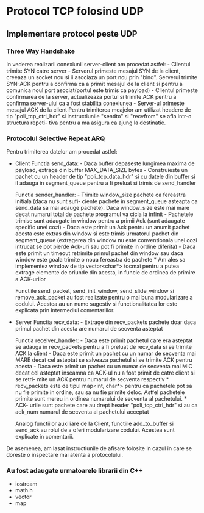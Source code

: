 # Protocol TCP folosind UDP
## Implementare protocol peste UDP
### Three Way Handshake
In vederea realizarii conexiunii server-client am procedat astfel:
    - Clientul trimite SYN catre server
    - Serverul primeste mesajul SYN de la client, creeaza un socket
    nou si ii asociaza un port nou prin "bind". Serverul trimite
    SYN-ACK pentru a confirma ca a primit mesajul de la client si
    pentru a comunica noul port asociat(portul este trimis ca payload)
    - Clientul primeste confirmarea de la server,  actualizeaza portul
    si trimite ACK pentru a confirma server-ului ca a fost stabilita
    conexiunea
    - Server-ul primeste mesajul ACK de la client
Pentru trimiterea meajelor am utilizat headere de tip "poli_tcp_ctrl_hdr"
si instructiunile "sendto" si "recvfrom" se afla intr-o structura repeti-
tiva pentru a ma asigura ca ajung la destinatie.

### Protocolul Selective Repeat ARQ
Pentru trimiterea datelor am procedat astfel:
- Client
    Functia send_data:
        - Daca buffer depaseste lungimea maxima de payload, extrage din buffer
        MAX_DATA_SIZE bytes
        - Construieste un pachet cu un header de tip "poli_tcp_data_hdr" si cu
        datele din buffer si il adauga in segment_queue pentru a fi preluat si
        trimis de send_handler

    Functia sender_handler:
        - Trimite window_size pachete ca fereastra initiala (daca nu sunt sufi-
        ciente pachete in segment_queue asteapta ca send_data sa mai adauge
        pachete). Daca window_size este mai mare decat numarul total de pachete
        programul va cicla la infinit
        - Pachetele trimise sunt adaugate in window pentru a primii Ack (sunt
        adaugate specific unei cozi)
        - Daca este primit un Ack pentru un anumit pachet acesta este extras
        din window si este trimis urmatorul pachet din segment_queue (extragerea
        din window nu este conventionala unei cozi intrucat se pot pierde Ack-uri
        sau pot fi primite in ordine diferita)
        - Daca este primit un timeout retrimite primul pachet din window sau
        daca window este goala trimite o noua fereastra de pachete
        * Am ales sa implementez window de tip vector<char*> tocmai pentru a
        putea extrage elemente de oriunde din acesta, in funcie de ordinea de
        primire a ACK-urilor

    Functiile send_packet, send_init_window, send_slide_window si remove_ack_packet
    au fost realizate pentru o mai buna modularizare a codului. Acestea au un nume
    sugestiv si functionalitatea lor este explicata prin intermediul comentariilor.

- Server
    Functia recv_data:
        - Extrage din recv_packets pachete doar daca primul pachet din acesta
        are numarul de secventa asteptat

    Functia receiver_handler:
        - Daca este primit pachetul care era asteptat se adauga in recv_packets
        pentru a fi preluat de recv_data si se trimite ACK la client
        - Daca este primit un pachet cu un numar de secventa mai MARE decat cel
        asteptat se salveaza pachetul si se trimite ACK pentru acesta
        - Daca este primit un pachet cu un numar de secventa mai MIC decat cel
        asteptat inseamna ca ACK-ul nu a fost primit de catre client si se retri-
        mite un ACK pentru numarul de secventa respectiv
        * recv_packets este de tipul map<int, char*> pentru ca pachetele pot sa
        nu fie primite in ordine, sau sa nu fie primite deloc. Astfel pachetele
        primite sunt mereu in ordinea numarului de secventa al pachetului.
        * ACK- urile sunt pachete care au drept header "poli_tcp_ctrl_hdr" si au
        ca ack_num numarul de secventa al pachetului acceptat
    
    Analog functiilor auxiliare de la Client, functiile add_to_buffer si send_ack
    au rolul de a oferi modularizare codului. Acestea sunt explicate in comentarii.

De asemenea, am lasat instructiunile de afisare folosite in cazul in care se doreste
o inspectare mai atenta a protocolului.

### Au fost adaugate urmatoarele librarii din C++
- iostream
- math.h
- vector
- map


    
